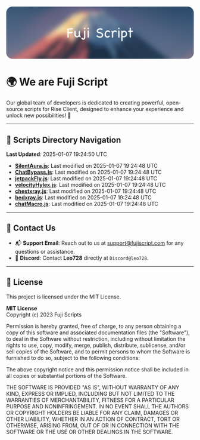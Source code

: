 ![Banner](.github/b.webp)

# 🌍 **We are Fuji Script**

Our global team of developers is dedicated to creating powerful, open-source scripts for Rise Client, designed to enhance your experience and unlock new possibilities! 🌟

---
<!-- SCRIPTS_NAVIGATION_START -->
## 📂 **Scripts Directory Navigation**

**Last Updated**: 2025-01-07 19:24:50 UTC

- **[SilentAura.js](scripts/SilentAura.js)**: Last modified on 2025-01-07 19:24:48 UTC
- **[ChatBypass.js](scripts/ChatBypass.js)**: Last modified on 2025-01-07 19:24:48 UTC
- **[jetpackFly.js](scripts/jetpackFly.js)**: Last modified on 2025-01-07 19:24:48 UTC
- **[velocityHylex.js](scripts/velocityHylex.js)**: Last modified on 2025-01-07 19:24:48 UTC
- **[chestxray.js](scripts/chestxray.js)**: Last modified on 2025-01-07 19:24:48 UTC
- **[bedxray.js](scripts/bedxray.js)**: Last modified on 2025-01-07 19:24:48 UTC
- **[chatMacro.js](scripts/chatMacro.js)**: Last modified on 2025-01-07 19:24:48 UTC

<!-- SCRIPTS_NAVIGATION_END -->

---

## 💬 **Contact Us**  
- 📬 **Support Email**: Reach out to us at [support@fujiscript.com](mailto:support@fujiscript.com) for any questions or assistance.  
- 💬 **Discord**: Contact **Leo728** directly at `Discord@leo728`.

---

## 📜 **License**

This project is licensed under the MIT License.  

**MIT License**  
Copyright (c) 2023 Fuji Scripts  

Permission is hereby granted, free of charge, to any person obtaining a copy of this software and associated documentation files (the "Software"), to deal in the Software without restriction, including without limitation the rights to use, copy, modify, merge, publish, distribute, sublicense, and/or sell copies of the Software, and to permit persons to whom the Software is furnished to do so, subject to the following conditions:  

The above copyright notice and this permission notice shall be included in all copies or substantial portions of the Software.  

THE SOFTWARE IS PROVIDED "AS IS", WITHOUT WARRANTY OF ANY KIND, EXPRESS OR IMPLIED, INCLUDING BUT NOT LIMITED TO THE WARRANTIES OF MERCHANTABILITY, FITNESS FOR A PARTICULAR PURPOSE AND NONINFRINGEMENT. IN NO EVENT SHALL THE AUTHORS OR COPYRIGHT HOLDERS BE LIABLE FOR ANY CLAIM, DAMAGES OR OTHER LIABILITY, WHETHER IN AN ACTION OF CONTRACT, TORT OR OTHERWISE, ARISING FROM, OUT OF OR IN CONNECTION WITH THE SOFTWARE OR THE USE OR OTHER DEALINGS IN THE SOFTWARE.  
